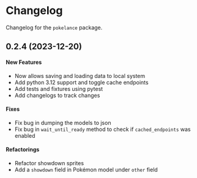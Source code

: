 # Changelog

Changelog for the `pokelance` package.

## 0.2.4 (2023-12-20)

#### New Features

* Now allows saving and loading data to local system
* Add python 3.12 support and toggle cache endpoints
* Add tests and fixtures using pytest
* Add changelogs to track changes

#### Fixes

* Fix bug in dumping the models to json
* Fix bug in `wait_until_ready` method to check if `cached_endpoints` was enabled

#### Refactorings

* Refactor showdown sprites
* Add a `showdown` field in Pokémon model under `other` field
